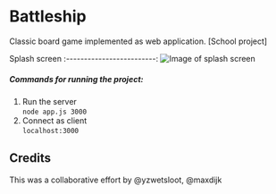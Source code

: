 # Battleship

Classic board game implemented as web application.
[School project]

Splash screen
:-------------------------:
![Image of splash screen](https://user-images.githubusercontent.com/44974658/66224945-824dba80-e6d7-11e9-9185-e09e5110a9a6.png)

##### Commands for running the project:

1. Run the server <br>
  `node app.js 3000` <br>
2. Connect as client <br>
  `localhost:3000`

## Credits
This was a collaborative effort by @yzwetsloot, @maxdijk
